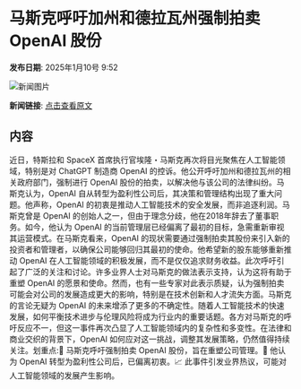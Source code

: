 # ​马斯克呼吁加州和德拉瓦州强制拍卖 OpenAI 股份

**发布日期**: 2025年1月10号 9:52

![新闻图片](https://pic.chinaz.com/picmap/202405110933330041_0.jpg)

**新闻链接**: [点击查看原文](https://www.aibase.com/zh/news/14609)

## 内容

近日，特斯拉和 SpaceX 首席执行官埃隆・马斯克再次将目光聚焦在人工智能领域，特别是对 ChatGPT 制造商 OpenAI 的控诉。他公开呼吁加州和德拉瓦州的相关政府部门，强制进行 OpenAI 股份的拍卖，以解决他与该公司的法律纠纷。马斯克认为，OpenAI 自从转型为盈利性公司后，其决策和管理结构出现了重大问题。他声称，OpenAI 的初衷是推动人工智能技术的安全发展，而非追逐利润。马斯克曾是 OpenAI 的创始人之一，但由于理念分歧，他在2018年辞去了董事职务。如今，他认为 OpenAI 的当前管理层已经偏离了最初的目标，急需重新审视其运营模式。在马斯克看来，OpenAI 的现状需要通过强制拍卖其股份来引入新的投资者和管理者，以确保公司能够回归其最初的使命。他希望新的股东能够重新推动 OpenAI 在人工智能领域的积极发展，而不是仅仅追求财务收益。此次呼吁引起了广泛的关注和讨论。许多业界人士对马斯克的做法表示支持，认为这将有助于重塑 OpenAI 的愿景和使命。然而，也有一些专家对此表示质疑，认为强制拍卖可能会对公司的发展造成更大的影响，特别是在技术创新和人才流失方面。马斯克的言论无疑为 OpenAI 的未来增添了更多的不确定性。随着人工智能技术的快速发展，如何平衡技术进步与伦理风险将成为行业内的重要话题。各方对马斯克的呼吁反应不一，但这一事件再次凸显了人工智能领域内的复杂性和多变性。在法律和商业交织的背景下，OpenAI 如何应对这一挑战，调整其发展策略，仍然值得持续关注。划重点:🌟 马斯克呼吁强制拍卖 OpenAI 股份，旨在重塑公司管理。🤖 他认为 OpenAI 转型为盈利性公司后，已偏离初衷。📈 此事件引发业界热议，可能对人工智能领域的发展产生影响。
